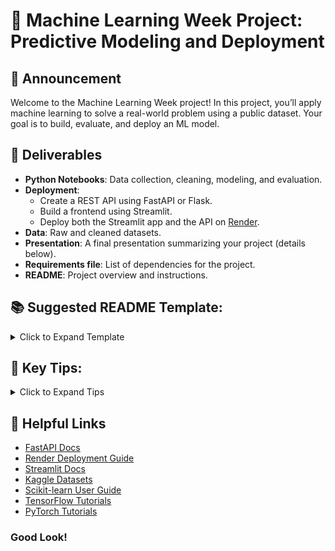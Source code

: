 
# 🚀 Machine Learning Week Project: Predictive Modeling and Deployment

## 📢 Announcement
Welcome to the Machine Learning Week project! In this project, you’ll apply machine learning to solve a real-world problem using a public dataset. Your goal is to build, evaluate, and deploy an ML model.

## 📝 Deliverables
- **Python Notebooks**: Data collection, cleaning, modeling, and evaluation.
- **Deployment**: 
    - Create a REST API using FastAPI or Flask.
    - Build a frontend using Streamlit.
    - Deploy both the Streamlit app and the API on [Render](https://render.com/).
- **Data**: Raw and cleaned datasets.
- **Presentation**: A final presentation summarizing your project (details below).
- **Requirements file**: List of dependencies for the project.
- **README**: Project overview and instructions.

## 📚 Suggested README Template:
<details>
<summary>Click to Expand Template</summary>

## Team Members
- [Team Member 1 Name]
- [Team Member 2 Name]
- [Team Member 3 Name]
- [Team Member 4 Name]
- [Team Member 5 Name]



## Data Source
- Description of data source(s).
- Link to data or scraping details (if applicable).

## 🗂️ Project Structure

```bash
    ├── data/
    │   ├── raw/             # Original data files
    │   ├── processed/       # Cleaned and transformed data
    ├── notebooks/
    │   ├── data_handelling/             # Original data files
    |   |  ├── 01_data_collection.ipynb  # Data collection (if scraped)
    │   |  ├── 02_data_cleaning.ipynb    # Data cleaning and preprocessing
    │   ├── model_training/       # Model training and evaluation
    ├── deployment/          # Files for deployment (if applicable)
    ├── slides/              # Presentation slides (e.g., .pptx or .pdf)
    ├── requirements.txt     # Python dependencies
    ├── README.md            # Project overview and instructions
```

## 🛠️ Tools & Libraries
- **Python**: [list here]
- **Deployment**: [list here].

## 🚀 Usage
1. Clone the repository:
   ```bash
   git clone [repo_url]
2. Install depencdencies 
    ```bash
    pip install -r requirements.txt
3. Run notebooks in order
    ```bash
     ...
---
</details>


## 📌 Key Tips:

<details>
<summary>Click to Expand Tips</summary>

1. **Data Handling**:
   - Document your data collection and cleaning processes clearly. Explain how raw data is transformed into a usable format.
   - Handle missing values and outliers carefully; they can impact model performance.

2. **Model Training**:
   - Choose a model that is well-suited for the task and ensure that you evaluate it thoroughly (cross-validation, performance metrics, etc.).
   - Experiment with hyperparameter tuning to improve results.

3. **Deployment**:
   - If deploying, ensure the model can serve predictions efficiently. Use frameworks like Streamlit or Flask for a simple interface.
   - Test the deployment in real scenarios for robustness.

4. **Presentation**:
   - Keep your slides concise, focusing on the key problem, approach, and results.
   - Use visuals like charts, graphs, and model performance metrics to back up your conclusions.
5. **Emphasize collaboration and version control through GitHub.**


</details>


## 🔗 Helpful Links
- [FastAPI Docs](https://fastapi.tiangolo.com/)
- [Render Deployment Guide](https://render.com/docs/deploy-fastapi)
- [Streamlit Docs](https://docs.streamlit.io/)
- [Kaggle Datasets](https://www.kaggle.com/datasets)
- [Scikit-learn User Guide](https://scikit-learn.org/stable/user_guide.html)
- [TensorFlow Tutorials](https://www.tensorflow.org/tutorials)
- [PyTorch Tutorials](https://pytorch.org/tutorials/)

### Good Look!
